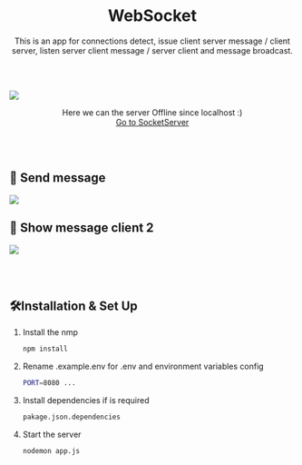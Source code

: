 
<h1 align="center">
WebSocket
</h1>
<p align="center">
This is an app for connections detect, issue client server message / client server, listen server client message / server client and message broadcast.<br>

</p>
 <br><br>

![](https://res.cloudinary.com/dxwsqccy0/image/upload/v1663696319/Sockets/Screenshot_2022-09-20_124523_rvefgu.png)
<p align="center">Here we can the server Offline since localhost :) <br><a  href="https://socket-nodejs-varscript.herokuapp.com" target="_blank" class="text-decoration-none text-light ">Go to SocketServer</a>
<br>
  
 <br><br>

## 🚀 Send message
![](https://res.cloudinary.com/dxwsqccy0/image/upload/v1663696319/Sockets/Screenshot_2022-09-20_124635_aafbb8.png)

## 🚀 Show message client 2
![](https://res.cloudinary.com/dxwsqccy0/image/upload/v1663696319/Sockets/Screenshot_2022-09-20_124649_yjd3ht.png)

<p></p>

 <br><br>
## 🛠Installation & Set Up



1. Install the nmp

   ```sh
   npm install
   ```

2. Rename .example.env for .env and environment variables config

   ```sh
   PORT=8080 ...
   ```

3. Install dependencies if is required

   ```sh
   pakage.json.dependencies
   ```

4. Start the server

   ```sh
   nodemon app.js
   ```
